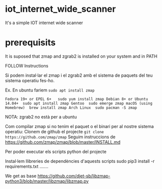 # iot_internet_wide_scanner
It's a simple IOT internet wide scanner


# prerequisits
It is suposed that zmap and zgrab2 is installed on your system and in PATH

FOLLOW Instructions

Si podem instal·lar el zmap i el zgrab2 amb el sistema de paquets del teu sistema operatiu fes-ho.

Ex. En ubuntu fariem `sudo apt install zmap`

`
Fedora 19+ or EPEL 6+	sudo yum install zmap
Debian 8+ or Ubuntu 14.04+	sudo apt install zmap
Gentoo	sudo emerge zmap
macOS (using Homebrew)	brew install zmap
Arch Linux	sudo pacman -S zmap
`

NOTA: zgrab2 no està per a ubuntu 

Com compilar zmap si no tenim el paquet o el binari per al nostre sistema operatiu:
Clonem de github el projecte `git clone https://github.com/zmap/zmap`
Seguim instruccions de https://github.com/zmap/zmap/blob/master/INSTALL.md




Per poder executar els scripts python del projecte 

Instal·lem llibreries de dependències d'aquests scripts 
sudo pip3 install -r requirements.txt
.......



We get as base
https://github.com/djet-sb/libzmap-python3/blob/master/libzmap/libzmap.py